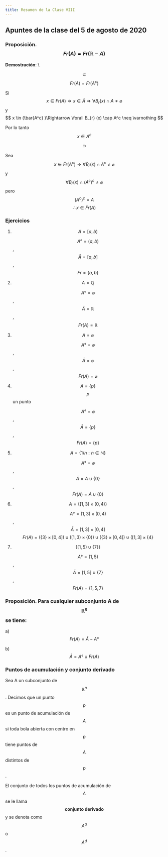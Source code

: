 ```yaml
---
title: Resumen de la Clase VIII
---
```


## Apuntes de la clase del 5 de agosto de 2020

### Proposición. $$Fr(A)= Fr(\mathbb{R} - A)$$

__Demostración__: \\ 

$$ \subset $$
$$ Fr(A) = Fr(A^{c}) $$ 

Si $$ x \in Fr(A) \Rightarrow x \in \bar{A} \Rightarrow \forall B_{r}(x)\cap A \neq \varnothing  $$ y 
$$ x \in (\bar{A^c} )\Rightarrow \forall B_{r} (x) \cap A^c \neq \varnothing $$

Por lo tanto $$ x \in A^c $$

$$ \supset $$

Sea $$x \in Fr(A^c) \Rightarrow \forall B_{r} (x) \cap A^c \neq \varnothing $$ y 
$$ \forall B_{r} (x) \cap (A^c)^c \neq \varnothing $$ 
pero $$(A^c)^c = A$$   $$\therefore x \in Fr(A) $$

### Ejercicios

1. $$A=[a,b)$$

	$$A°=(a,b)$$, $$\bar{A}= [a,b]$$, $$Fr=\{a,b\}$$

2. $$A= \mathbb Q $$

	$$A°= \varnothing $$, $$ \bar{A}= \mathbb{R}$$, $$Fr(A)= \mathbb{R}$$

3. $$A= \varnothing$$

	$$A°= \varnothing$$, $$\bar{A}= \varnothing$$, $$Fr(A)= \varnothing$$ 

4. $$A= \{p \}$$ $$p$$ un punto

	$$A°= \varnothing$$, $$\bar{A}= \{ p \}$$, $$Fr(A)=\{p\}$$

5. $$A= \{ 1/n : n\in \mathbb N \}$$

	$$A°= \varnothing$$, $$ \bar{A}= A \cup \{0\}$$, $$Fr(A)= A \cup \{0\}$$

6. $$A= \{ [1,3)\times (0,4)\}$$

	$$A°= (1,3) \times (0,4)$$, $$\bar{A}= [1,3] \times [0,4]$$
	$$Fr(A)= ( \{3\} \times [0,4]) \cup( [1,3) \times \{0\}) \cup ( \{3\} \times [0,4]) \cup ([1,3] \times \{4\}$$

7. $$\{[1,5) \cup \{7\}\}$$

	$$A°=(1,5)$$, $$\bar{A}=[1,5] \cup \{7\}$$, $$Fr(A)= \{1,5,7\}$$

### Proposición. Para cualquier subconjunto A de $$\mathbb{R}^n$$ se tiene:

a) $$Fr(A)= \bar{A} - A°$$

b) $$\bar{A}= A° \cup Fr(A)$$

### Puntos de acumulación y conjunto derivado

Sea A un subconjunto de $$\mathbb{R}^n$$. Decimos que un punto _$$p$$_ es un punto de acumulación de $$A$$ si toda bola abierta con centro en _$$p$$_ tiene puntos de $$A$$ distintos de _$$p$$_. 

El conjunto de todos los puntos de acumulación de $$A$$ se le llama $$\textbf{conjunto derivado}$$ y se denota como $$A^a$$ o $$A^d$$.

